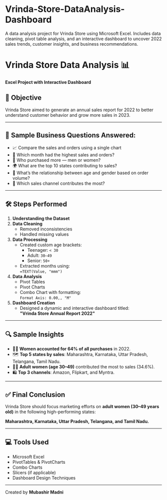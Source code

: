 # Vrinda-Store-DataAnalysis-Dashboard
A data analysis project for Vrinda Store using Microsoft Excel. Includes data cleaning, pivot table analysis, and an interactive dashboard to uncover 2022 sales trends, customer insights, and business recommendations.

# Vrinda Store Data Analysis 📊
**Excel Project with Interactive Dashboard**

## 🎯 Objective
Vrinda Store aimed to generate an annual sales report for 2022 to better understand customer behavior and grow more sales in 2023.

---

## 📝 Sample Business Questions Answered:
- 📈 Compare the sales and orders using a single chart
- 📅 Which month had the highest sales and orders?
- 🚻 Who purchased more — men or women?
- 🌍 What are the top 10 states contributing to sales?
- 🧠 What’s the relationship between age and gender based on order volume?
- 🛒 Which sales channel contributes the most?


---

## 🛠️ Steps Performed

1. **Understanding the Dataset**
2. **Data Cleaning**  
   - Removed inconsistencies  
   - Handled missing values
3. **Data Processing**  
   - Created custom age brackets:
     - Teenager: `< 30`
     - Adult: `30–49`
     - Senior: `50+`
   - Extracted months using:  
     `=TEXT(Value, "mmm")`
4. **Data Analysis**  
   - Pivot Tables  
   - Pivot Charts  
   - Combo Chart with formatting:  
     `Format Axis: 0.00,, "M"`
5. **Dashboard Creation**  
   - Designed a dynamic and interactive dashboard titled:  
     **"Vrinda Store Annual Report 2022"**

---

## 🔍 Sample Insights

- 👩‍🦰 **Women accounted for 64% of all purchases** in 2022.
- 🗺️ **Top 5 states by sales**: Maharashtra, Karnataka, Uttar Pradesh, Telangana, Tamil Nadu.
- 👩‍🦳 **Adult women (age 30–49)** contributed the most to sales (34.6%).
- 🛍️ **Top 3 channels**: Amazon, Flipkart, and Myntra.

---

## ✅ Final Conclusion

Vrinda Store should focus marketing efforts on **adult women (30–49 years old)** in the following high-performing states:

**Maharashtra, Karnataka, Uttar Pradesh, Telangana, and Tamil Nadu.**

---

## 💻 Tools Used
- Microsoft Excel
- PivotTables & PivotCharts
- Combo Charts
- Slicers (if applicable)
- Dashboard Design Techniques

---

Created by **Mubashir Madni**
